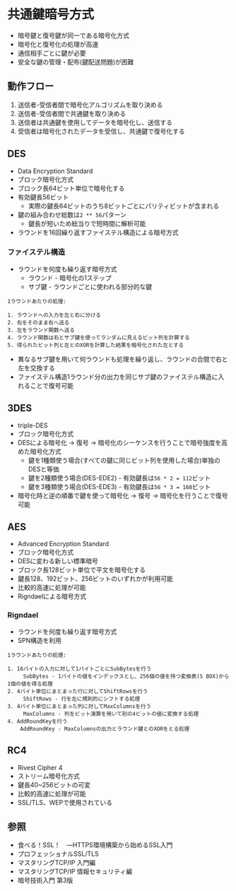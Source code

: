# 共通鍵暗号方式
- 暗号鍵と復号鍵が同一である暗号化方式
- 暗号化と復号化の処理が高速
- 通信相手ごとに鍵が必要
- 安全な鍵の管理・配布(鍵配送問題)が困難

## 動作フロー
1. 送信者-受信者間で暗号化アルゴリズムを取り決める
2. 送信者-受信者間で共通鍵を取り決める
3. 送信者は共通鍵を使用してデータを暗号化し、送信する
4. 受信者は暗号化されたデータを受信し、共通鍵で復号化する

## DES
- Data Encryption Standard
- ブロック暗号化方式
- ブロック長64ビット単位で暗号化する
- 有効鍵長56ビット
  - 実際の鍵長64ビットのうち8ビットごとにパリティビットが含まれる
- 鍵の組み合わせ総数は`2 ** 56`パターン
  - 鍵長が短いため総当りで短時間に解析可能
- ラウンドを16回繰り返すファイステル構造による暗号方式

### ファイステル構造
- ラウンドを何度も繰り返す暗号方式
  - ラウンド - 暗号化の1ステップ
  - サブ鍵 - ラウンドごとに使われる部分的な鍵

```
1ラウンドあたりの処理:

1. ラウンドへの入力を左と右に分ける
2. 右をそのまま右へ送る
3. 左をラウンド関数へ送る
4. ラウンド関数は右とサブ鍵を使ってランダムに見えるビット列を計算する
5. 得られたビット列と左とのXORを計算した結果を暗号化された左とする
```

- 異なるサブ鍵を用いて何ラウンドも処理を繰り返し、ラウンドの合間で右と左を交換する
- ファイステル構造1ラウンド分の出力を同じサブ鍵のファイステル構造に入れることで復号可能

## 3DES
- triple-DES
- ブロック暗号化方式
- DESによる暗号化 -> 復号 -> 暗号化のシーケンスを行うことで暗号強度を高めた暗号化方式
  - 鍵を1種類使う場合(すべての鍵に同じビット列を使用した場合)単独のDESと等価
  - 鍵を2種類使う場合(DES-EDE2) - 有効鍵長は`56 * 2 = 112`ビット
  - 鍵を3種類使う場合(DES-EDE3) - 有効鍵長は`56 * 3 = 168`ビット
- 暗号化時と逆の順番で鍵を使って暗号化 -> 復号 -> 暗号化を行うことで復号可能

## AES
- Advanced Encryption Standard
- ブロック暗号化方式
- DESに変わる新しい標準暗号
- ブロック長128ビット単位で平文を暗号化する
- 鍵長128、192ビット、256ビットのいずれかが利用可能
- 比較的高速に処理が可能
- Rigndaelによる暗号方式

### Rigndael
- ラウンドを何度も繰り返す暗号方式
- SPN構造を利用

```
1ラウンドあたりの処理:

1. 16バイトの入力に対して1バイトごとにSubBytesを行う
     SubBytes - 1バイトの値をインデックスとし、256個の値を持つ変換表(S BOX)から1個の値を得る処理
2. 4バイト単位にまとまった行に対してShiftRowsを行う
     ShiftRows - 行を左に規則的にシフトする処理
3. 4バイト単位にまとまった列に対してMaxColumnsを行う
     MaxColumns - 列をビット演算を用いて別の4ビットの値に変換する処理
4. AddRoundKeyを行う
    AddRoundKey - MaxColumnsの出力とラウンド鍵とのXORをとる処理
```

## RC4
- Rivest Cipher 4
- ストリーム暗号化方式
- 鍵長40~256ビットの可変
- 比較的高速に処理が可能
- SSL/TLS、WEPで使用されている

## 参照
- 食べる！SSL！　―HTTPS環境構築から始めるSSL入門
- プロフェッショナルSSL/TLS
- マスタリングTCP/IP 入門編
- マスタリングTCP/IP 情報セキュリティ編
- 暗号技術入門 第3版
